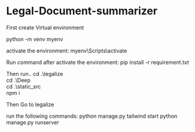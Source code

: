 # Legal-Document-summarizer

First create Virtual environment 

python -m venv myenv

activate the environment:
myenv\Scripts\activate

Run command after activate the environment:
pip install -r requirement.txt

Then run..
cd .\legalize\
cd .\Deep\
cd .\static_src\
npm i

Then Go to legalize

run the following commands:
python manage.py tailwind start
python manage.py runserver